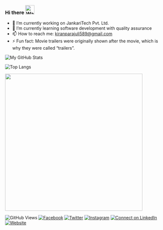 ### Hi there <img src="https://github.com/kneeraazon01/Settings-and-DotFiles/blob/master/coding.gif" width="30px" alt="Wave">
- 🔭 I’m currently working on JankariTech Pvt. Ltd.
- 🌱 I’m currently learning software development with quality assurance
- 📫 How to reach me: kiranparajuli589@gmail.com
- ⚡ Fun fact: Movie trailers were originally shown after the movie, which is why they were called “trailers”.

![My GitHub Stats](https://github-readme-stats.vercel.app/api?username=kneeraazon01&count_private=true&show_icons=true&theme=great-gatsby&locale=np&custom_title=मेरो+GitHub+तथ्याङ्क)

![Top Langs](https://github-readme-stats.vercel.app/api/top-langs/?username=kneeraazon01&langs_count=3)
<p>
  <a href="#"><img height="450" align="center" src="https://assets-api.kathmandupost.com/thumb.php?src=https://assets-cdn.kathmandupost.com/uploads/source/news/2017/miscellaneous/pmishra-03082017071917.jpg&w=900&height=601"></a>
</p>

![GitHub Views](https://komarev.com/ghpvc/?username=kneeraazon01&label=Views&color=brightgreen&style=plastic)
[![Facebook](https://img.shields.io/badge/--facebook?label=Facebook&logo=Facebook&style=social)](https://www.facebook.com/kneeraazon/)
[![Twitter](https://img.shields.io/badge/--twitter?label=Twitter&logo=Twitter&style=social)](https://twitter.com/kneeraazon)
[![Instagram](https://img.shields.io/badge/--instagram?label=Instagram&logo=Instagram&style=social)](https://www.instagram.com/kneeraazon/?hl=en)
[![Connect on LinkedIn](https://img.shields.io/badge/--linkedin?label=LinkedIn&logo=LinkedIn&style=social)](https://www.linkedin.com/in/kneeraazon/)
[![Website](https://img.shields.io/badge/Website-know%20more-blue)](https://nirajankarki.com.np)

